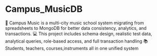 # Campus_MusicDB
🎵 Campus Music is a multi-city music school system migrating from spreadsheets to MongoDB for better data consistency, analytics, and transactions. 💻 This project includes schema design, realistic test data, analytical queries, role-based access, and full transaction handling 📚 Students, teachers, courses,instruments all in one unified system
